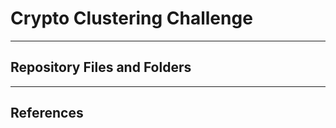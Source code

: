 # **Crypto Clustering Challenge**



---

## **Repository Files and Folders**



---

## **References**
